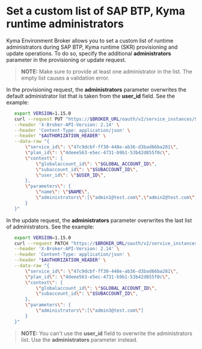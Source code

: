 # Set a custom list of SAP BTP, Kyma runtime administrators

Kyma Environment Broker allows you to set a custom list of runtime administrators during SAP BTP, Kyma runtime (SKR) provisioning and update operations.
To do so, specify the additional **administrators** parameter in the provisioning or update request.
>**NOTE:** Make sure to provide at least one administrator in the list. The empty list causes a validation error.

In the provisioning request, the **administrators** parameter overwrites the default administrator list that is taken from the **user_id** field.
See the example:

```bash
   export VERSION=1.15.0
   curl --request PUT "https://$BROKER_URL/oauth/v2/service_instances/$INSTANCE_ID?accepts_incomplete=true" \
   --header 'X-Broker-API-Version: 2.14' \
   --header 'Content-Type: application/json' \
   --header "$AUTHORIZATION_HEADER" \
   --data-raw "{
       \"service_id\": \"47c9dcbf-ff30-448e-ab36-d3bad66ba281\",
       \"plan_id\": \"4deee563-e5ec-4731-b9b1-53b42d855f0c\",
       \"context\": {
           \"globalaccount_id\": \"$GLOBAL_ACCOUNT_ID\",
           \"subaccount_id\": \"$SUBACCOUNT_ID\",
           \"user_id\": \"$USER_ID\",
       },
       \"parameters\": {
           \"name\": \"$NAME\",
           \"administrators\":[\"admin1@test.com\",\"admin2@test.com\"]
       }
   }"
```

In the update request, the **administrators** parameter overwrites the last list of administrators.
See the example:

```bash
   export VERSION=1.15.0
   curl --request PATCH "https://$BROKER_URL/oauth/v2/service_instances/$INSTANCE_ID?accepts_incomplete=true" \
   --header 'X-Broker-API-Version: 2.14' \
   --header 'Content-Type: application/json' \
   --header "$AUTHORIZATION_HEADER" \
   --data-raw "{
       \"service_id\": \"47c9dcbf-ff30-448e-ab36-d3bad66ba281\",
       \"plan_id\": \"4deee563-e5ec-4731-b9b1-53b42d855f0c\",
       \"context\": {
           \"globalaccount_id\": \"$GLOBAL_ACCOUNT_ID\",
           \"subaccount_id\": \"$SUBACCOUNT_ID\",
       },
       \"parameters\": {
           \"administrators\":[\"admin3@test.com\"]
       }
   }"
```

>**NOTE:** You can't use the **user_id** field to overwrite the administrators list. Use the **administrators** parameter instead.

